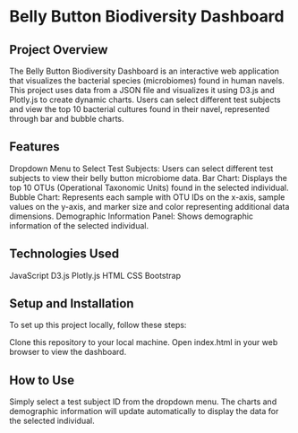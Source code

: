 # Belly Button Biodiversity Dashboard
## Project Overview
The Belly Button Biodiversity Dashboard is an interactive web application that visualizes the bacterial species (microbiomes) found in human navels. This project uses data from a JSON file and visualizes it using D3.js and Plotly.js to create dynamic charts. Users can select different test subjects and view the top 10 bacterial cultures found in their navel, represented through bar and bubble charts.

## Features
Dropdown Menu to Select Test Subjects: Users can select different test subjects to view their belly button microbiome data.
Bar Chart: Displays the top 10 OTUs (Operational Taxonomic Units) found in the selected individual.
Bubble Chart: Represents each sample with OTU IDs on the x-axis, sample values on the y-axis, and marker size and color representing additional data dimensions.
Demographic Information Panel: Shows demographic information of the selected individual.
## Technologies Used
JavaScript
D3.js
Plotly.js
HTML
CSS
Bootstrap

## Setup and Installation
To set up this project locally, follow these steps:

Clone this repository to your local machine.
Open index.html in your web browser to view the dashboard.

## How to Use
Simply select a test subject ID from the dropdown menu.
The charts and demographic information will update automatically to display the data for the selected individual.